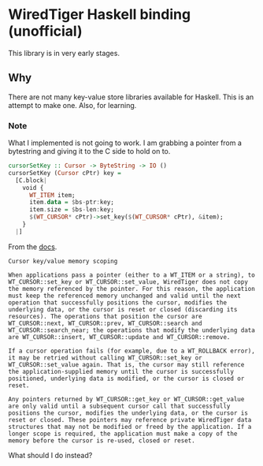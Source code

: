 # WiredTiger Haskell binding (unofficial)

This library is in very early stages.

## Why

There are not many key-value store libraries available for Haskell. This is
an attempt to make one. Also, for learning.

### Note

What I implemented is not going to work. I am grabbing a pointer from a
bytestring and giving it to the C side to hold on to.

```haskell
cursorSetKey :: Cursor -> ByteString -> IO ()
cursorSetKey (Cursor cPtr) key =
  [C.block|
    void {
      WT_ITEM item;
      item.data = $bs-ptr:key;
      item.size = $bs-len:key;
      $(WT_CURSOR* cPtr)->set_key($(WT_CURSOR* cPtr), &item);
    }
  |]
```

From the [docs](http://source.wiredtiger.com/3.2.1/cursor_ops.html#cursor_memory_scoping).

```
Cursor key/value memory scoping

When applications pass a pointer (either to a WT_ITEM or a string), to WT_CURSOR::set_key or WT_CURSOR::set_value, WiredTiger does not copy the memory referenced by the pointer. For this reason, the application must keep the referenced memory unchanged and valid until the next operation that successfully positions the cursor, modifies the underlying data, or the cursor is reset or closed (discarding its resources). The operations that position the cursor are WT_CURSOR::next, WT_CURSOR::prev, WT_CURSOR::search and WT_CURSOR::search_near; the operations that modify the underlying data are WT_CURSOR::insert, WT_CURSOR::update and WT_CURSOR::remove.

If a cursor operation fails (for example, due to a WT_ROLLBACK error), it may be retried without calling WT_CURSOR::set_key or WT_CURSOR::set_value again. That is, the cursor may still reference the application-supplied memory until the cursor is successfully positioned, underlying data is modified, or the cursor is closed or reset.

Any pointers returned by WT_CURSOR::get_key or WT_CURSOR::get_value are only valid until a subsequent cursor call that successfully positions the cursor, modifies the underlying data, or the cursor is reset or closed. These pointers may reference private WiredTiger data structures that may not be modified or freed by the application. If a longer scope is required, the application must make a copy of the memory before the cursor is re-used, closed or reset.
```

What should I do instead?

